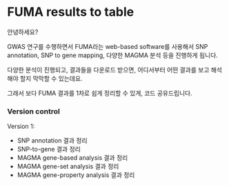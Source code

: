 # FUMA results to table

안녕하세요?

GWAS 연구를 수행하면서 FUMA라는 web-based software를 사용해서 SNP annotation, SNP to gene mapping, 다양한 MAGMA 분석 등을 진행하게 됩니다.  

다양한 분석이 진행되고, 결과들을 다운로드 받으면, 어디서부터 어떤 결과를 보고 해석해야 할지 막막할 수 있는데요.  

그래서 보다 FUMA 결과를 1차로 쉽게 정리할 수 있게, 코드 공유드립니다.


### Version control
Version 1:
- SNP annotation 결과 정리
- SNP-to-gene 결과 정리
- MAGMA gene-based analysis 결과 정리
- MAGMA gene-set analysis 결과 정리
- MAGMA gene-property analysis 결과 정리

